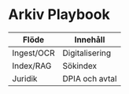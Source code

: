 # Arkiv Playbook

| Flöde | Innehåll |
|-------|----------|
| Ingest/OCR | Digitalisering |
| Index/RAG | Sökindex |
| Juridik | DPIA och avtal |
